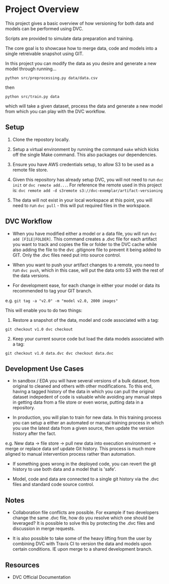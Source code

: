 # Project Overview

This project gives a basic overview of how versioning for both data and models can be performed using DVC. 

Scripts are provided to simulate data preparation and training.

The core goal is to showcase how to merge data, code and models into a single retreivable snapshot using GIT.

In this project you can modify the data as you desire and generate a new model through running...

``python src/preprocessing.py data/data.csv``

then

``python src/train.py data``

which will take a given dataset, process the data and generate a new model from which you can play with the DVC workflow.

## Setup

1. Clone the repostory locally.

2. Setup a virtual environment by running the command ``make`` which kicks off the single Make command. This also packages our dependencies.

3. Ensure you have AWS credentials setup, to allow S3 to be used as a remote file store.

4. Given this repository has already setup DVC, you will not need to run ``dvc init`` or ``dvc remote add...``. For reference the remote used in this project is: ``dvc remote add -d s3remote s3://dvc-exemplar/artifact-versioning``

5. The data will not exist in your local workspace at this point, you will need to run ``dvc pull`` - this will put required files in the workspace.

## DVC Workflow

- When you have modified either a model or a data file, you will run ``dvc add [FILE|FOLDER]``. This command creates a .dvc file for each artifact you want to track and copies the file or folder to the DVC cache while also adding the file to the dvc .gitignore file to prevent it being added to GIT. Only the .dvc files need put into source control.

- When you want to push your artifact changes to a remote, you need to run ``dvc push``, which in this case, will put the data onto S3 with the rest of the data versions.

- For development ease, for each change in either your model or data its recommended to tag your GIT branch. 

e.g. ``git tag -a "v2.0" -m "model v2.0, 2000 images"``

This will enable you to do two things:

1. Restore a snapshot of the data, model and code associated with a tag:

``git checkout v1.0 dvc checkout``

2. Keep your current source code but load the data models associated with a tag:

``git checkout v1.0 data.dvc dvc checkout data.dvc``


## Development Use Cases

- In sandbox / EDA you will have several versions of a bulk dataset, from original to cleaned and others with other modifications. To this end, having a tagged history of the data in which you can pull the original dataset indepedent of code is valuable while avoiding any manual steps in getting data from a file store or even worse, putting data in a repository.

- In production, you will plan to train for new data. In this training process you can setup a either an automated or manual training process in which you use the latest data from a given source, then update the version history after the fact. 

e.g. New data -> file store -> pull new data into execution environment -> merge or replace data snf update Git history. This process is much more aligned to manual intervention process rather than automation.

- If something goes wrong in the deployed code, you can revert the git history to use both data and a model that is 'safe'.

- Model, code and data are connected to a single git history via the .dvc files and standard code source control.


## Notes

- Collaboration file conflicts are possible. For example if two developers change the same .dvc file, how do you resolve which one should be leveraged? It is possible to solve this by protecting the .dvc files and discussion in merge requests.

- It is also possible to take some of the heavy lifting from the user by combining DVC with Travis CI to version the data and models upon certain conditions. IE upon merge to a shared development branch.

## Resources

- DVC Official Documentation 
